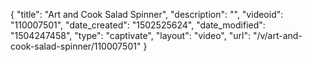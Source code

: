 {
    "title": "Art and Cook Salad Spinner",
    "description": "",
    "videoid": "110007501",
    "date_created": "1502525624",
    "date_modified": "1504247458",
    "type": "captivate",
    "layout": "video",
    "url": "\/v\/art-and-cook-salad-spinner\/110007501"
}